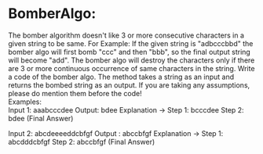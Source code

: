 
# BomberAlgo:

The bomber algorithm doesn't like 3 or more consecutive characters in a given string to be same. For Example: If the given string is "adbcccbbd" the bomber algo will first bomb "ccc" and then "bbb", so the final output string will become "add". The bomber algo will destroy the characters only if there are 3 or more continuous occurrence of same characters in the string.  Write a code of the bomber algo. The method takes a string as an input and returns the bombed string as an output.   If you are taking any assumptions, please do mention them before the code!  
Examples:  
Input 1: aaabcccdee 
Output: bdee 
Explanation -> 
Step 1: bcccdee 
Step 2: bdee (Final Answer)  

Input 2: abcdeeeeddcbfgf 
Output : abccbfgf 
Explanation -> 
Step 1: abcdddcbfgf 
Step 2: abccbfgf (Final Answer)
